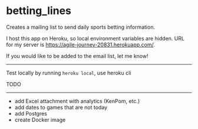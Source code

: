 # betting_lines
Creates a mailing list to send daily sports betting information.

I host this app on Heroku, so local environment variables are hidden. URL for my server is <a>https://agile-journey-20831.herokuapp.com/<a>.
  
If you would like to be added to the email list, let me know!
  
  ------------------
  

Test locally by running ```heroku local```, use heroku cli

TODO 

-------------------

- add Excel attachment with analytics (KenPom, etc.)
- add dates to games that are not today
- add Postgres 
- create Docker image

